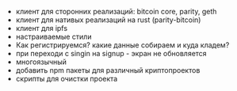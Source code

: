 - клиент для сторонних реализаций: bitcoin core, parity, geth
- клиент для нативых реализаций на rust (parity-bitcoin)
- клиент для ipfs
- настраиваемые стили
- Как регистрируемся? какие данные собираем и куда кладем?
- при переходи с singin на signup - экран не обновляется
- многоязычный
- добавить npm пакеты для различный криптопроектов
- скрипты для очистки проекта